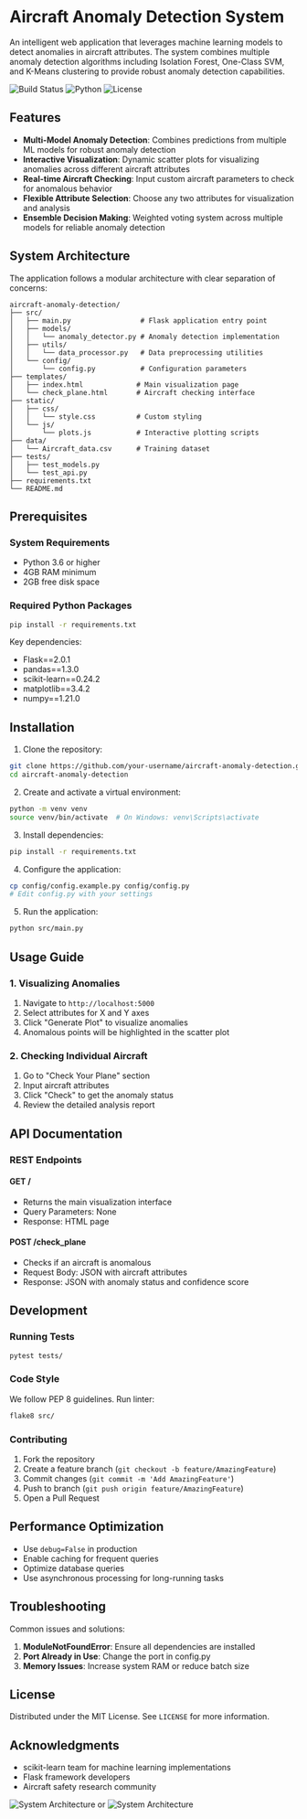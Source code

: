 # Aircraft Anomaly Detection System

An intelligent web application that leverages machine learning models to detect anomalies in aircraft attributes. The system combines multiple anomaly detection algorithms including Isolation Forest, One-Class SVM, and K-Means clustering to provide robust anomaly detection capabilities.

![Build Status](https://img.shields.io/badge/build-passing-brightgreen)
![Python](https://img.shields.io/badge/python-3.6%2B-blue)
![License](https://img.shields.io/badge/license-MIT-green)

## Features

- **Multi-Model Anomaly Detection**: Combines predictions from multiple ML models for robust anomaly detection
- **Interactive Visualization**: Dynamic scatter plots for visualizing anomalies across different aircraft attributes
- **Real-time Aircraft Checking**: Input custom aircraft parameters to check for anomalous behavior
- **Flexible Attribute Selection**: Choose any two attributes for visualization and analysis
- **Ensemble Decision Making**: Weighted voting system across multiple models for reliable anomaly detection

## System Architecture

The application follows a modular architecture with clear separation of concerns:

```
aircraft-anomaly-detection/
├── src/
│   ├── main.py                 # Flask application entry point
│   ├── models/
│   │   └── anomaly_detector.py # Anomaly detection implementation
│   ├── utils/
│   │   └── data_processor.py   # Data preprocessing utilities
│   └── config/
│       └── config.py           # Configuration parameters
├── templates/
│   ├── index.html             # Main visualization page
│   └── check_plane.html       # Aircraft checking interface
├── static/
│   ├── css/
│   │   └── style.css          # Custom styling
│   └── js/
│       └── plots.js           # Interactive plotting scripts
├── data/
│   └── Aircraft_data.csv      # Training dataset
├── tests/
│   ├── test_models.py
│   └── test_api.py
├── requirements.txt
└── README.md
```

## Prerequisites

### System Requirements
- Python 3.6 or higher
- 4GB RAM minimum
- 2GB free disk space

### Required Python Packages
```bash
pip install -r requirements.txt
```

Key dependencies:
- Flask==2.0.1
- pandas==1.3.0
- scikit-learn==0.24.2
- matplotlib==3.4.2
- numpy==1.21.0

## Installation

1. Clone the repository:
```bash
git clone https://github.com/your-username/aircraft-anomaly-detection.git
cd aircraft-anomaly-detection
```

2. Create and activate a virtual environment:
```bash
python -m venv venv
source venv/bin/activate  # On Windows: venv\Scripts\activate
```

3. Install dependencies:
```bash
pip install -r requirements.txt
```

4. Configure the application:
```bash
cp config/config.example.py config/config.py
# Edit config.py with your settings
```

5. Run the application:
```bash
python src/main.py
```

## Usage Guide

### 1. Visualizing Anomalies

1. Navigate to `http://localhost:5000`
2. Select attributes for X and Y axes
3. Click "Generate Plot" to visualize anomalies
4. Anomalous points will be highlighted in the scatter plot

### 2. Checking Individual Aircraft

1. Go to "Check Your Plane" section
2. Input aircraft attributes
3. Click "Check" to get the anomaly status
4. Review the detailed analysis report

## API Documentation

### REST Endpoints

#### GET /
- Returns the main visualization interface
- Query Parameters: None
- Response: HTML page

#### POST /check_plane
- Checks if an aircraft is anomalous
- Request Body: JSON with aircraft attributes
- Response: JSON with anomaly status and confidence score

## Development

### Running Tests
```bash
pytest tests/
```

### Code Style
We follow PEP 8 guidelines. Run linter:
```bash
flake8 src/
```

### Contributing
1. Fork the repository
2. Create a feature branch (`git checkout -b feature/AmazingFeature`)
3. Commit changes (`git commit -m 'Add AmazingFeature'`)
4. Push to branch (`git push origin feature/AmazingFeature`)
5. Open a Pull Request

## Performance Optimization

- Use `debug=False` in production
- Enable caching for frequent queries
- Optimize database queries
- Use asynchronous processing for long-running tasks

## Troubleshooting

Common issues and solutions:
1. **ModuleNotFoundError**: Ensure all dependencies are installed
2. **Port Already in Use**: Change the port in config.py
3. **Memory Issues**: Increase system RAM or reduce batch size

## License

Distributed under the MIT License. See `LICENSE` for more information.

## Acknowledgments

- scikit-learn team for machine learning implementations
- Flask framework developers
- Aircraft safety research community



![System Architecture](./image.png) or ![System Architecture](./image.png)